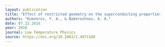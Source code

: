 ```yaml
---
layout: publication
title: "Effect of restricted geometry on the superconducting properties of low-melting metals (review article)"
authors: "Kumzerov, Y. A., & Naberezhnov, A. A."
date: 07.12.2016
year: 2016
journal: Low Temperature Physics
source: https://doi.org/10.1063/1.4971168
---
```

